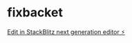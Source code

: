 # fixbacket

[Edit in StackBlitz next generation editor ⚡️](https://stackblitz.com/~/github.com/mannymarciano/fixbacket)